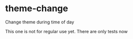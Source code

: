 theme-change
============

Change theme during time of day

This one is not for regular use yet. There are only tests now